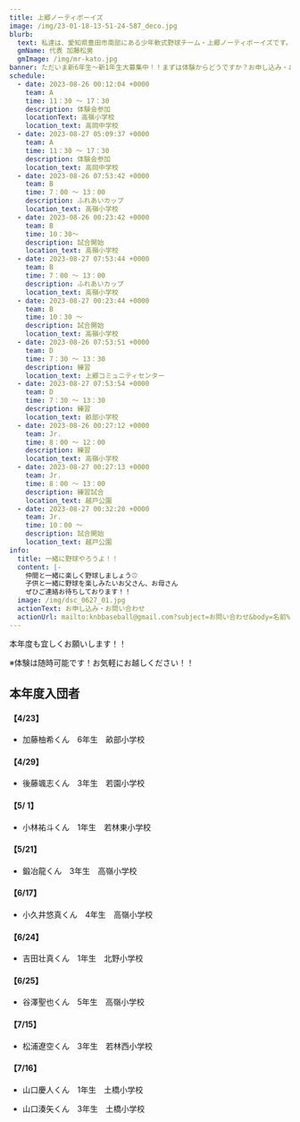 ```yaml
---
title: 上郷ノーティボーイズ
image: /img/23-01-18-13-51-24-587_deco.jpg
blurb:
  text: 私達は、愛知県豊田市南部にある少年軟式野球チーム・上郷ノーティボーイズです。野球を愛する少年・少女達の夢を育み、軟式野球を正しく指導し、体力向上と礼儀を養成します。また、親友同士の友情と交歓の場を与え、規則正しい明朗な少年・少女を育成することを目的としています。
  gmName: 代表 加藤松男
  gmImage: /img/mr-kato.jpg
banner: ただいま新6年生～新1年生大募集中！！まずは体験からどうですか？お申し込み・お問い合わせはお気軽にどうぞ！！
schedule:
  - date: 2023-08-26 00:12:04 +0000
    team: A
    time: 11：30 ～ 17：30
    description: 体験会参加
    locationText: 高嶺小学校
    location_text: 高岡中学校
  - date: 2023-08-27 05:09:37 +0000
    team: A
    time: 11：30 ～ 17：30
    description: 体験会参加
    location_text: 高岡中学校
  - date: 2023-08-26 07:53:42 +0000
    team: B
    time: 7：00 ～ 13：00
    description: ふれあいカップ
    location_text: 高嶺小学校
  - date: 2023-08-26 00:23:42 +0000
    team: B
    time: 10：30～
    description: 試合開始
    location_text: 高嶺小学校
  - date: 2023-08-27 07:53:44 +0000
    team: B
    time: 7：00 ～ 13：00
    description: ふれあいカップ
    location_text: 高嶺小学校
  - date: 2023-08-27 00:23:44 +0000
    team: B
    time: 10：30 ～
    description: 試合開始
    location_text: 高嶺小学校
  - date: 2023-08-26 07:53:51 +0000
    team: D
    time: 7：30 ～ 13：30
    description: 練習
    location_text: 上郷コミュニティセンター
  - date: 2023-08-27 07:53:54 +0000
    team: D
    time: 7：30 ～ 13：30
    description: 練習
    location_text: 畝部小学校
  - date: 2023-08-26 00:27:12 +0000
    team: Jr.
    time: 8：00 ～ 12：00
    description: 練習
    location_text: 高嶺小学校
  - date: 2023-08-27 00:27:13 +0000
    team: Jr.
    time: 8：00 ～ 13：00
    description: 練習試合
    location_text: 越戸公園
  - date: 2023-08-27 00:32:20 +0000
    team: Jr.
    time: 10：00 ～
    description: 試合開始
    location_text: 越戸公園
info:
  title: 一緒に野球やろうよ！！
  content: |-
    仲間と一緒に楽しく野球しましょう⚾
    子供と一緒に野球を楽しみたいお父さん、お母さん
    ぜひご連絡お待ちしております！！
  image: /img/dsc_0627_01.jpg
  actionText: お申し込み・お問い合わせ
  actionUrl: mailto:knbbaseball@gmail.com?subject=お問い合わせ&body=名前%20%3A%0D%0Aふりがな%20%3A%0D%0A電話%20%3A%0D%0A学校名%20%3A%0D%0A学年%20%3A%0D%0Aお問い合せ内容%20%3A（例、体験・見学・入団希望）
---
```

本年度も宜しくお願いします！！


※体験は随時可能です！お気軽にお越しください！！

## 本年度入団者

#### 【4/23】

* 加藤柚希くん　6年生　畝部小学校

#### 【4/29】

* 後藤颯志くん　3年生　若園小学校

#### 【5/ 1】

* 小林祐斗くん　1年生　若林東小学校

#### 【5/21】

* 鍛冶龍くん　3年生　高嶺小学校

#### 【6/17】

* 小久井悠真くん　4年生　高嶺小学校

#### 【6/24】

* 吉田壮真くん　1年生　北野小学校

#### 【6/25】

* 谷澤聖也くん　5年生　高嶺小学校

#### 【7/15】

* 松浦遼空くん　3年生　若林西小学校

#### 【7/16】

* 山口慶人くん　1年生　土橋小学校

* 山口湊矢くん　3年生　土橋小学校